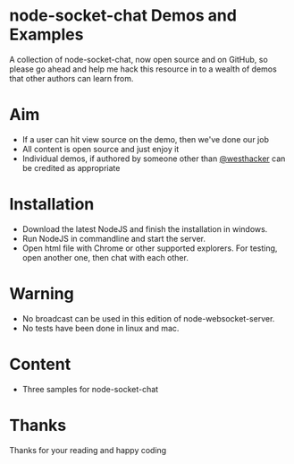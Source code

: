 # node-socket-chat Demos and Examples

A collection of node-socket-chat, now open source and on GitHub, so please go ahead and help me hack this resource in to a wealth of demos that other authors can learn from.

# Aim

* If a user can hit view source on the demo, then we've done our job
* All content is open source and just enjoy it
* Individual demos, if authored by someone other than [@westhacker](http://twitter.com) can be credited as appropriate

# Installation

* Download the latest NodeJS and finish the installation in windows.
* Run NodeJS in commandline and start the server.
* Open html file with Chrome or other supported explorers. For testing, open another one, then chat with each other.

# Warning

* No broadcast can be used in this edition of node-websocket-server.
* No tests have been done in linux and mac.

# Content

* Three samples for node-socket-chat

# Thanks

Thanks for your reading and happy coding
